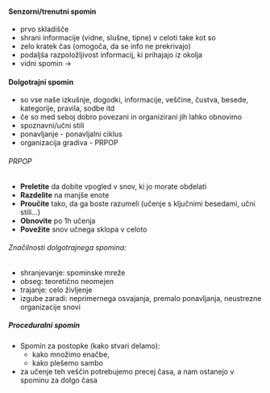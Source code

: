 #### Senzorni/trenutni spomin
- prvo skladišče
- shrani informacije (vidne, slušne, tipne) v celoti take kot so
- zelo kratek čas (omogoča, da se info ne prekrivajo)
- podaljša razpoložljivost informacij, ki prihajajo iz okolja
- vidni spomin $\rightarrow$ 




#### Dolgotrajni spomin
- so vse naše izkušnje, dogodki, informacije, veščine, čustva, besede, kategorije, pravila, sodbe itd
- če so med seboj dobro povezani in organizirani jih lahko obnovimo
- spoznavni/učni stili
- ponavljanje - ponavljalni ciklus
- organizacija gradiva - PRPOP
###### PRPOP
- **Preletite** da dobite vpogled v snov, ki jo morate obdelati
- **Razdelite** na manjše enote
- **Proučite** tako, da ga boste razumeli (učenje s ključnimi besedami, učni stili...)
- **Obnovite** po 1h učenja
- **Povežite** snov učnega sklopa v celoto
###### Značilnosti dolgotrajnega spomina:
- shranjevanje: spominske mreže
- obseg: teoretično neomejen
- trajanje: celo življenje
- izgube zaradi: neprimernega osvajanja, premalo ponavljanja, neustrezne organizacije snovi


##### Proceduralni spomin
- Spomin za postopke (kako stvari delamo):
	- kako množimo enačbe, 
	- kako plešemo sambo
- za učenje teh veščin potrebujemo precej časa, a nam ostanejo v spominu za dolgo časa